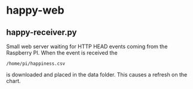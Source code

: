 # happy-web

## happy-receiver.py ##
Small web server waiting for HTTP HEAD events coming from the Raspberry PI. When
the event is received the
```
/home/pi/happiness.csv
```
is downloaded and placed in the data folder. This causes a refresh on the chart.